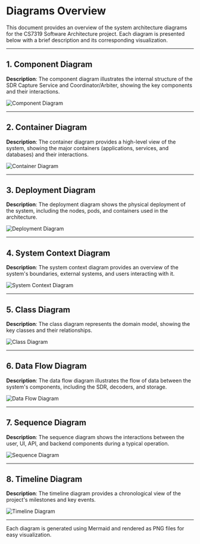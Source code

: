 # Diagrams Overview

This document provides an overview of the system architecture diagrams for the CS7319 Software Architecture project. Each diagram is presented below with a brief description and its corresponding visualization.

---

## 1. Component Diagram

**Description**: The component diagram illustrates the internal structure of the SDR Capture Service and Coordinator/Arbiter, showing the key components and their interactions.

![Component Diagram](diagrams_output/c4_components.png)

---

## 2. Container Diagram

**Description**: The container diagram provides a high-level view of the system, showing the major containers (applications, services, and databases) and their interactions.

![Container Diagram](diagrams_output/c4_container.png)

---

## 3. Deployment Diagram

**Description**: The deployment diagram shows the physical deployment of the system, including the nodes, pods, and containers used in the architecture.

![Deployment Diagram](diagrams_output/c4_deployment.png)

---

## 4. System Context Diagram

**Description**: The system context diagram provides an overview of the system's boundaries, external systems, and users interacting with it.

![System Context Diagram](diagrams_output/c4_system_context.png)

---

## 5. Class Diagram

**Description**: The class diagram represents the domain model, showing the key classes and their relationships.

![Class Diagram](diagrams_output/class_domain.png)

---

## 6. Data Flow Diagram

**Description**: The data flow diagram illustrates the flow of data between the system's components, including the SDR, decoders, and storage.

![Data Flow Diagram](diagrams_output/flow_data.png)

---

## 7. Sequence Diagram

**Description**: The sequence diagram shows the interactions between the user, UI, API, and backend components during a typical operation.

![Sequence Diagram](diagrams_output/sequence_sdr_tuning.png)

---

## 8. Timeline Diagram

**Description**: The timeline diagram provides a chronological view of the project's milestones and key events.

![Timeline Diagram](diagrams_output/timeline.png)

---

Each diagram is generated using Mermaid and rendered as PNG files for easy visualization.
